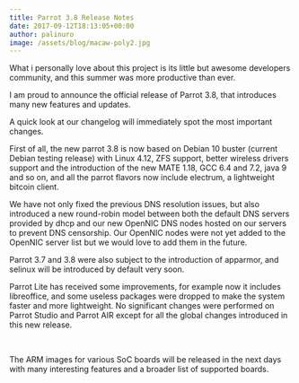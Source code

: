 ```yaml
---
title: Parrot 3.8 Release Notes
date: 2017-09-12T18:13:05+00:00
author: palinuro
image: /assets/blog/macaw-poly2.jpg
---
```

What i personally love about this project is its little but awesome developers community, and this summer was more productive than ever.

I am proud to announce the official release of Parrot 3.8, that introduces many new features and updates.

A quick look at our changelog will immediately spot the most important changes.

First of all, the new parrot 3.8 is now based on Debian 10 buster (current Debian testing release) with Linux 4.12, ZFS support, better wireless drivers support and the introduction of the new MATE 1.18, GCC 6.4 and 7.2, java 9 and so on, and all the parrot flavors now include electrum, a lightweight bitcoin client.

We have not only fixed the previous DNS resolution issues, but also introduced a new round-robin model between both the default DNS servers provided by dhcp and our new OpenNIC DNS nodes hosted on our servers to prevent DNS censorship. Our OpenNIC nodes were not yet added to the OpenNIC server list but we would love to add them in the future.

Parrot 3.7 and 3.8 were also subject to the introduction of apparmor, and selinux will be introduced by default very soon.

Parrot Lite has received some improvements, for example now it includes libreoffice, and some useless packages were dropped to make the system faster and more lightweight. No significant changes were performed on Parrot Studio and Parrot AIR except for all the global changes introduced in this new release.

&nbsp;

The ARM images for various SoC boards will be released in the next days with many interesting features and a broader list of supported boards.

&nbsp;